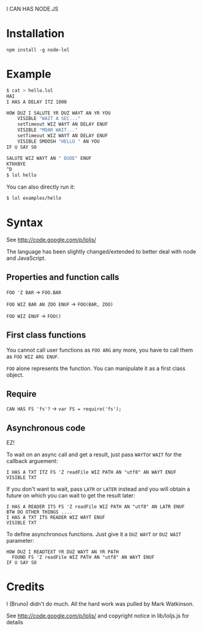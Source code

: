I CAN HAS NODE.JS

# Installation

```
npm install -g node-lol
```

# Example

``` sh
$ cat > hello.lol
HAI
I HAS A DELAY ITZ 1000

HOW DUZ I SALUTE YR DUZ WAYT AN YR YOU
	VISIBLE "WAIT A SEC..."
	setTimeout WIZ WAYT AN DELAY ENUF
	VISIBLE "MOAR WAIT..."
	setTimeout WIZ WAYT AN DELAY ENUF
	VISIBLE SMOOSH "HELLO " AN YOU
IF U SAY SO

SALUTE WIZ WAYT AN " DUDE" ENUF
KTHXBYE
^D
$ lol hello
```

You can also directly run it:

```sh
$ lol examples/hello
```

# Syntax

See http://code.google.com/p/loljs/

The language has been slightly changed/extended to better deal with node and JavaScript. 

## Properties and function calls

`FOO 'Z BAR` -> `FOO.BAR`

`FOO WIZ BAR AN ZOO ENUF` -> `FOO(BAR, ZOO)`

`FOO WIZ ENUF` -> `FOO()`

## First class functions

You cannot call user functions as `FOO ARG` any more, you have to call them as `FOO WIZ ARG ENUF`.

`FOO` alone represents the function. You can manipulate it as a first class object.

## Require

`CAN HAS FS 'fs'?` -> `var FS = require('fs');`

## Asynchronous code

EZ! 

To wait on an async call and get a result, just pass `WAYT`or `WAIT` for the callback arguement:

```
I HAS A TXT ITZ FS 'Z readFile WIZ PATH AN "utf8" AN WAYT ENUF
VISIBLE TXT
```

If you don't want to wait, pass `LATR` or `LATER` instead and you will obtain a future on which you can wait to get the result later:

```
I HAS A READER ITS FS 'Z readFile WIZ PATH AN "utf8" AN LATR ENUF
BTW DO OTHER THINGS ....
I HAS A TXT ITS READER WIZ WAYT ENUF
VISIBLE TXT
```

To define asynchronous functions. Just give it a `DUZ WAYT` or `DUZ WAIT` parameter:


```
HOW DUZ I READTEXT YR DUZ WAYT AN YR PATH
  FOUND FS 'Z readFile WIZ PATH AN "utf8" AN WAYT ENUF
IF U SAY SO
```

# Credits

I (Bruno) didn't do much. All the hard work was pulled by Mark Watkinson.

See http://code.google.com/p/loljs/ and copyright notice in lib/loljs.js for details
